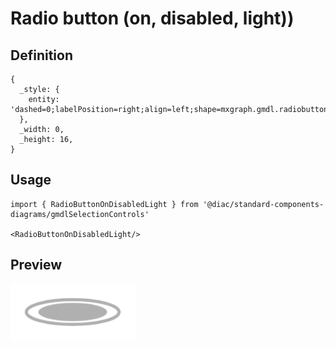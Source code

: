# Radio button (on, disabled, light))

## Definition

```
{
  _style: { 
    entity: 'dashed=0;labelPosition=right;align=left;shape=mxgraph.gmdl.radiobutton;strokeColor=#B0B0B0;fillColor=#B0B0B0;strokeWidth=2;aspect=fixed;sketch=0;html=1;',
  },
  _width: 0,
  _height: 16,
}
```

## Usage

```
import { RadioButtonOnDisabledLight } from '@diac/standard-components-diagrams/gmdlSelectionControls'

<RadioButtonOnDisabledLight/>
```

## Preview

<img src="./radio-button-on-disabled-light.png" width="200"/>
